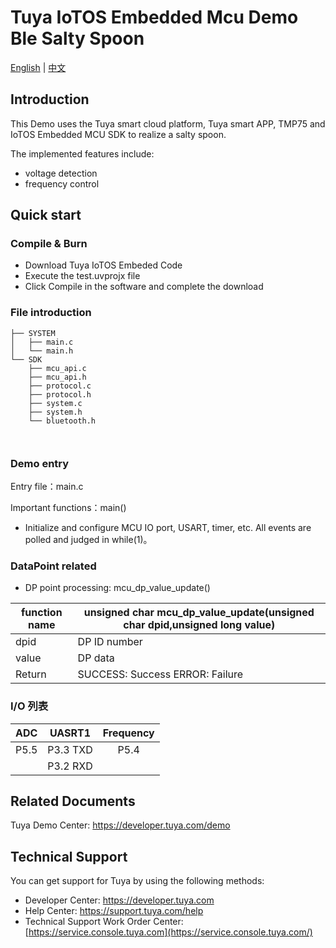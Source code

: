 # Tuya IoTOS Embedded Mcu Demo  Ble Salty Spoon

[English](./README.md) | [中文](./README_zh.md)

## Introduction  

This Demo uses the Tuya smart cloud platform, Tuya smart APP, TMP75 and IoTOS Embedded MCU SDK to realize a salty spoon.

The implemented features include:

+ voltage detection
+ frequency control


## Quick start  

### Compile & Burn
+ Download  Tuya IoTOS Embeded Code
+ Execute the test.uvprojx file
+ Click Compile in the software and complete the download


### File introduction 

```
├── SYSTEM
│   ├── main.c
│   └── main.h
└── SDK
    ├── mcu_api.c
    ├── mcu_api.h
    ├── protocol.c
    ├── protocol.h
    ├── system.c
    ├── system.h
    └── bluetooth.h
    
    
```



### Demo entry

Entry file：main.c

Important functions：main()

+ Initialize and configure MCU IO port, USART, timer, etc. All events are polled and judged in while(1)。




### DataPoint related

+ DP point processing: mcu_dp_value_update()

| function name | unsigned char mcu_dp_value_update(unsigned char dpid,unsigned long value) |
| ------------- | ------------------------------------------------------------ |
| dpid          | DP ID number                                                 |
| value         | DP data                                                      |
| Return        | SUCCESS: Success ERROR: Failure                              |



### I/O 列表 

| ADC  |  UASRT1  | Frequency |
| :--: | :------: | :-------: |
| P5.5 | P3.3 TXD |   P5.4    |
|      | P3.2 RXD |           |



## Related Documents

  Tuya Demo Center: https://developer.tuya.com/demo



## Technical Support

  You can get support for Tuya by using the following methods:

- Developer Center: https://developer.tuya.com
- Help Center: https://support.tuya.com/help
- Technical Support Work Order Center: [https://service.console.tuya.com](https://service.console.tuya.com/) 


